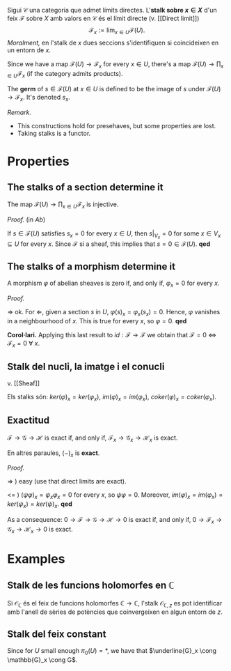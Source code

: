 Sigui $\mathcal{C}$ una categoria que admet límits directes. L'**stalk sobre $x \in X$** d'un feix $\mathcal{F}$ sobre $X$ amb valors en $\mathcal{C}$ és el límit directe (v. [[Direct limit]])
$$\mathcal{F}_x := \lim_{x \in U} \mathcal{F}(U).$$
*Moralment,* en l'stalk de $x$ dues seccions s'identifiquen si coincideixen en un entorn de $x$.

Since we have a map $\mathcal{F}(U) \to \mathcal{F}_x$ for every $x \in U$, there's a map $\mathcal{F}(U) \to \prod_{x \in U} \mathcal{F}_x$ (if the category admits products).

The **germ** of $s \in \mathcal{F}(U)$ at $x \in U$ is defined to be the image of $s$ under $\mathcal{F}(U) \to \mathcal{F}_x$. It's denoted $s_x$.

*Remark.*
- This constructions hold for presehaves, but some properties are lost.
- Taking stalks is a functor.

# Properties

## The stalks of a section determine it

The map $\mathcal{F}(U) \to \prod_{x \in U} \mathcal{F}_x$ is injective.

*Proof.* (in $Ab$)

If $s \in \mathcal{F}(U)$ satisfies $s_x = 0$ for every $x \in U$, then $s|_{V_x} = 0$ for some $x \in V_x \subseteq U$ for every $x$. Since $\mathcal{F}$ si a sheaf, this implies that $s =0 \in  \mathcal{F}(U)$. **qed**

## The stalks of a morphism determine it

A morphism $\varphi$ of abelian sheaves is zero if, and only if, $\varphi_x = 0$ for every $x$.

*Proof.*

$\Rightarrow$ ok. For $\Leftarrow$, given a section $s$ in $U$, $\varphi(s)_x = \varphi_x(s_x) = 0$. Hence, $\varphi$ vanishes in a neighbourhood of $x$. This is true for every $x$, so $\varphi = 0$. **qed**

**Corol·lari.** Applying this last result to $id: \mathcal{F} \to \mathcal{F}$ we obtain that $\mathcal{F} = 0$ <=> $\mathcal{F}_x = 0\ \forall\ x$.

## Stalk del nucli, la imatge i el conucli

v. [[Sheaf]]

Els stalks són: $ker(\varphi)_x = ker(\varphi_x)$, $im(\varphi)_x = im(\varphi_x)$, $coker(\varphi)_x = coker(\varphi_x)$.

## Exactitud

$\mathcal{F} \to \mathcal{G} \to \mathcal{H}$ is exact if, and only if, $\mathcal{F}_x \to \mathcal{G}_x \to \mathcal{H}_x$ is exact.

En altres paraules, $(-)_x$ is **exact**.

*Proof.*

=> ) easy (use that direct limits are exact).

<= ) $(\psi \varphi)_x = \psi_x \varphi_x = 0$ for every $x$, so $\psi \varphi = 0$. Moreover, $im(\varphi)_x = im(\varphi_x) = ker(\psi_x) = ker(\psi)_x$. **qed**

As a consequence: $0 \to \mathcal{F} \to \mathcal{G} \to \mathcal{H} \to 0$ is exact if, and only if, $0 \to \mathcal{F}_x \to \mathcal{G}_x \to \mathcal{H}_x \to 0$ is exact.

# Examples

## Stalk de les funcions holomorfes en $\mathbb{C}$

Si $\mathcal{O}_{\mathbb{C}}$ és el feix de funcions holomorfes $\mathbb{C} \to \mathbb{C}$, l'stalk $\mathcal{O}_{\mathbb{C},z}$ es pot identificar amb l'anell de sèries de potències que coinvergeixen en algun entorn de $z$.
## Stalk del feix constant

Since for $U$ small enough $\pi_0(U) = *$, we have that $\underline{G}_x \cong \mathbb{G}_x \cong G$.
